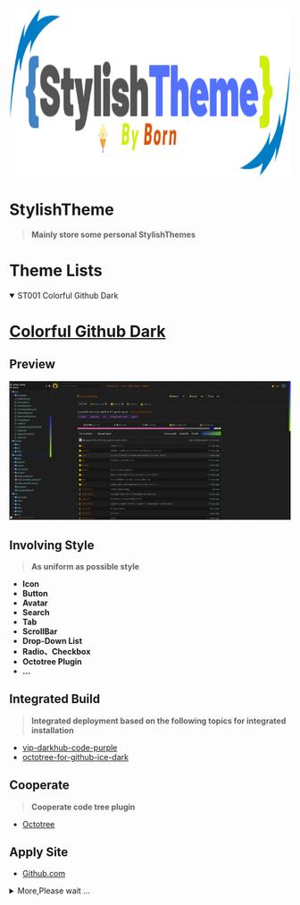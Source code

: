 <p align="center">
  <img alt="logo" src="images/logo.png" style="height: 300px;width: 100%;">
</p>

# **StylishTheme**
> **Mainly store some personal StylishThemes**

# **Theme Lists**
<details open>
<summary>
    <span>ST001 Colorful Github Dark</span>
</summary>

# [**Colorful Github Dark**](https://userstyles.org/styles/176334/colorful-github-dark)
## **Preview**
![images](images/Colorful-Github-Dark-01.png)

## **Involving Style**
> **As uniform as possible style**

- **Icon**
- **Button**
- **Avatar**
- **Search**
- **Tab**
- **ScrollBar**
- **Drop-Down List**
- **Radio、Checkbox**
- **Octotree Plugin**
- **...**

## **Integrated Build**
> **Integrated deployment based on the following topics for integrated installation**

- [vip-darkhub-code-purple](https://userstyles.org/styles/172338/vip-darkhub-code-purple)
- [octotree-for-github-ice-dark](https://userstyles.org/styles/170999/octotree-for-github-ice-dark)

## **Cooperate**
> **Cooperate code tree plugin**

- [Octotree](https://chrome.google.com/webstore/detail/octotree/bkhaagjahfmjljalopjnoealnfndnagc?utm_source=chrome-ntp-icon)

## **Apply Site**
- [Github.com](https://github.com)

</details>

<details>
<summary>
    <span>More,Please wait ...</span>
</summary>
</details>